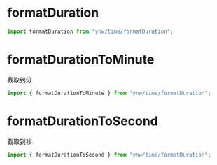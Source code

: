 # formatDuration

```js
import formatDuration from "ynw/time/formatDuration";
```

# formatDurationToMinute

截取到分

```js
import { formatDurationToMinute } from "ynw/time/formatDuration";
```

# formatDurationToSecond

截取到秒

```js
import { formatDurationToSecond } from "ynw/time/formatDuration";
```

